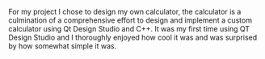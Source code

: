 For my project I chose to design my own calculator,  the calculator is a culmination of a comprehensive effort to design 
and implement a custom calculator using Qt Design Studio and C++. It was my first time using QT Design Studio and I thoroughly 
enjoyed how cool it was and was surprised by how somewhat simple it was.
